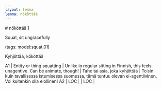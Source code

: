 ```yaml
---
layout: lemma
lemma: nököttää
---
```


<div class="sense">
# <span class="sensename">nököttää.1</span>

<span class="description">Squat, sit ungracefully</span>

(tags: model:squat.01)

<span class="description">Kyhjöttää, kököttää</span>

A1 | Entity or thing squatting | Unlike in regular sitting in Finnish, this feels unagentive. Can be animate, though! | Taho tai asia, joka kyhjöttää | Toisin kuin tavallisessa istumisessa suomessa, tämä tuntuu olevan ei-agentiivinen. Voi kuitenkin olla elollinen!
A2 | LOC |   | LOC |  

</div>

